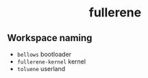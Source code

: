 <div align="center">
  <h1>fullerene</h1>
</div>

## Workspace naming

- `bellows` bootloader
- `fullerene-kernel` kernel
- `toluene` userland
